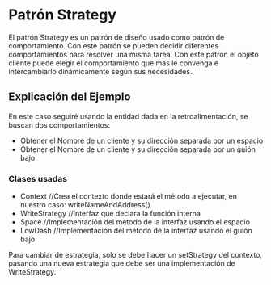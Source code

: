 # Patrón Strategy

El patrón Strategy es un patrón de diseño usado como patrón de comportamiento. Con este patrón se pueden decidir diferentes comportamientos para resolver una misma tarea.
Con este patrón el objeto cliente puede elegir el comportamiento que mas le convenga e intercambiarlo dinámicamente según sus necesidades.

## Explicación del Ejemplo
En este caso seguiré usando la entidad dada en la retroalimentación, se buscan dos comportamientos:
* Obtener el Nombre de un cliente y su dirección separada por un espacio
* Obtener el Nombre de un cliente y su dirección separada por un guión bajo

### Clases usadas
* Context //Crea el contexto donde estará el método a ejecutar, en nuestro caso: writeNameAndAddress() 
* WriteStrategy //Interfaz que declara la función interna
* Space //Implementación del método de la interfaz usando el espacio
* LowDash //Implementación del método de la interfaz usando el guión bajo

Para cambiar de estrategia, solo se debe hacer un setStrategy del contexto, pasando una nueva estrategia que debe ser una implementación de WriteStrategy. 

